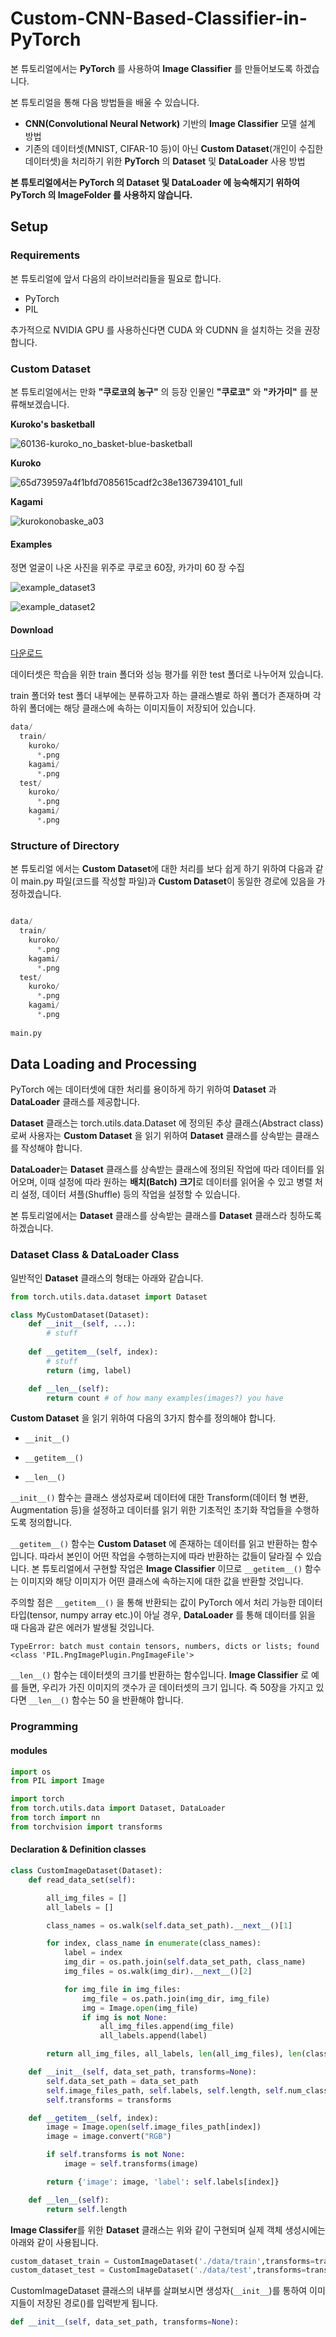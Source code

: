 # Custom-CNN-Based-Classifier-in-PyTorch

본 튜토리얼에서는 **PyTorch** 를 사용하여 **Image Classifier** 를 만들어보도록 하겠습니다.

본 튜토리얼을 통해 다음 방법들을 배울 수 있습니다.

* **CNN(Convolutional Neural Network)** 기반의 **Image Classifier** 모델 설계 방법
* 기존의 데이터셋(MNIST, CIFAR-10 등)이 아닌 **Custom Dataset**(개인이 수집한 데이터셋)을 처리하기 위한 **PyTorch** 의 **Dataset** 및 **DataLoader** 사용 방법

**본 튜토리얼에서는 PyTorch 의 Dataset 및 DataLoader 에 능숙해지기 위하여 PyTorch 의 ImageFolder 를 사용하지 않습니다.**

## Setup

### Requirements

본 튜토리얼에 앞서 다음의 라이브러리들을 필요로 합니다.
* PyTorch
* PIL

추가적으로 NVIDIA GPU 를 사용하신다면 CUDA 와 CUDNN 을 설치하는 것을 권장합니다.

### Custom Dataset

본 튜토리얼에서는 만화 **"쿠로코의 농구"** 의 등장 인물인 **"쿠로코"** 와 **"카가미"** 를 분류해보겠습니다.

**Kuroko's basketball**

![60136-kuroko_no_basket-blue-basketball](https://user-images.githubusercontent.com/35001605/51658134-693e2700-1fea-11e9-8045-b2d49231246f.jpg)

**Kuroko**

![65d739597a4f1bfd7085615cadf2c38e1367394101_full](https://user-images.githubusercontent.com/35001605/51658137-6c391780-1fea-11e9-9493-313b93f6166b.png)

**Kagami**

![kurokonobaske_a03](https://user-images.githubusercontent.com/35001605/51658140-6e9b7180-1fea-11e9-9804-9ff222d3d079.jpg)

#### Examples

정면 얼굴이 나온 사진을 위주로 쿠로코 60장, 카가미 60 장 수집

![example_dataset3](https://user-images.githubusercontent.com/35001605/51650040-12285a00-1fca-11e9-95d1-189352ef2d58.PNG)

![example_dataset2](https://user-images.githubusercontent.com/35001605/51650039-105e9680-1fca-11e9-89be-868234ae3241.PNG)

#### Download

[다운로드 ](https://drive.google.com/open?id=1dQePxrd9xdtvLr9E-jiUb-TdyWG1EFlJ)

데이터셋은 학습을 위한 train 폴더와 성능 평가를 위한 test 폴더로 나누어져 있습니다.

train 폴더와 test 폴더 내부에는 분류하고자 하는 클래스별로 하위 폴더가 존재하며 각 하위 폴더에는 해당 클래스에 속하는 이미지들이 저장되어 있습니다.

```python
data/
  train/
    kuroko/
      *.png
    kagami/
      *.png
  test/
    kuroko/
      *.png
    kagami/
      *.png
```

### Structure of Directory

본 튜토리얼 에서는 **Custom Dataset**에 대한 처리를 보다 쉽게 하기 위하여 다음과 같이 main.py 파일(코드를 작성할 파일)과 **Custom Dataset**이 동일한 경로에 있음을 가정하겠습니다. 

```python

data/
  train/
    kuroko/
      *.png
    kagami/
      *.png
  test/
    kuroko/
      *.png
    kagami/
      *.png
      
main.py
```
## Data Loading and Processing

PyTorch 에는 데이터셋에 대한 처리를 용이하게 하기 위하여 **Dataset** 과 **DataLoader** 클래스를 제공합니다.

**Dataset** 클래스는 torch.utils.data.Dataset 에 정의된 추상 클래스(Abstract class) 로써 사용자는 **Custom Dataset** 을 읽기 위하여 **Dataset** 클래스를 상속받는 클래스를 작성해야 합니다.

**DataLoader**는 **Dataset** 클래스를 상속받는 클래스에 정의된 작업에 따라 데이터를 읽어오며, 이때 설정에 따라 원하는 **배치(Batch) 크기**로 데이터를 읽어올 수 있고 병렬 처리 설정, 데이터 셔플(Shuffle) 등의 작업을 설정할 수 있습니다.

본 튜토리얼에서는 **Dataset** 클래스를 상속받는 클래스를 **Dataset** 클래스라 칭하도록 하겠습니다.

### Dataset Class & DataLoader Class

일반적인 **Dataset** 클래스의 형태는 아래와 같습니다.

```python
from torch.utils.data.dataset import Dataset

class MyCustomDataset(Dataset):
    def __init__(self, ...):
        # stuff
        
    def __getitem__(self, index):
        # stuff
        return (img, label)

    def __len__(self):
        return count # of how many examples(images?) you have
```
**Custom Dataset** 을 읽기 위하여 다음의 3가지 함수를 정의해야 합니다.

* `__init__()` 

* `__getitem__()`

* `__len__()`

`__init__()` 함수는 클래스 생성자로써 데이터에 대한 Transform(데이터 형 변환, Augmentation 등)을 설정하고 데이터를 읽기 위한 기초적인 초기화 작업들을 수행하도록 정의합니다.

`__getitem__()` 함수는 **Custom Dataset** 에 존재하는 데이터를 읽고 반환하는 함수입니다. 따라서 본인이 어떤 작업을 수행하는지에 따라 반환하는 값들이 달라질 수 있습니다. 본 튜토리얼에서 구현할 작업은 **Image Classifier** 이므로 `__getitem__()` 함수는 이미지와 해당 이미지가 어떤 클래스에 속하는지에 대한 값을 반환할 것입니다.

주의할 점은 `__getitem__()` 을 통해 반환되는 값이 PyTorch 에서 처리 가능한 데이터 타입(tensor, numpy array etc.)이 아닐 경우, **DataLoader** 를 통해 데이터를 읽을 때 다음과 같은 에러가 발생될 것입니다.

`TypeError: batch must contain tensors, numbers, dicts or lists; found <class 'PIL.PngImagePlugin.PngImageFile'>`

`__len__()` 함수는 데이터셋의 크기를 반환하는 함수입니다. **Image Classifier** 로 예를 들면, 우리가 가진 이미지의 갯수가 곧 데이터셋의 크기 입니다. 즉 50장을 가지고 있다면 `__len__()` 함수는 50 을 반환해야 합니다.

### Programming

#### modules
```python
import os
from PIL import Image

import torch
from torch.utils.data import Dataset, DataLoader
from torch import nn
from torchvision import transforms
```
#### Declaration & Definition classes
```python
class CustomImageDataset(Dataset):
    def read_data_set(self):

        all_img_files = []
        all_labels = []

        class_names = os.walk(self.data_set_path).__next__()[1]

        for index, class_name in enumerate(class_names):
            label = index
            img_dir = os.path.join(self.data_set_path, class_name)
            img_files = os.walk(img_dir).__next__()[2]

            for img_file in img_files:
                img_file = os.path.join(img_dir, img_file)
                img = Image.open(img_file)
                if img is not None:
                    all_img_files.append(img_file)
                    all_labels.append(label)

        return all_img_files, all_labels, len(all_img_files), len(class_names)

    def __init__(self, data_set_path, transforms=None):
        self.data_set_path = data_set_path
        self.image_files_path, self.labels, self.length, self.num_classes = self.read_data_set()
        self.transforms = transforms

    def __getitem__(self, index):
        image = Image.open(self.image_files_path[index])
        image = image.convert("RGB")

        if self.transforms is not None:
            image = self.transforms(image)

        return {'image': image, 'label': self.labels[index]}

    def __len__(self):
        return self.length
```

**Image Classifer**를 위한 **Dataset** 클래스는 위와 같이 구현되며 실제 객체 생성시에는 아래와 같이 사용됩니다.


```python
custom_dataset_train = CustomImageDataset('./data/train',transforms=transfrom_train)
custom_dataset_test = CustomImageDataset('./data/test',transforms=transfrom_test)
```

CustomImageDataset 클래스의 내부를 살펴보시면 생성자(`__init__`)를 통하여 이미지들이 저장된 경로()를 입력받게 됩니다.

```python
def __init__(self, data_set_path, transforms=None):
```


